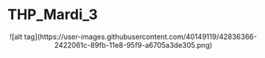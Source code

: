 # THP_Mardi_3
<p align="center">
  ![alt tag](https://user-images.githubusercontent.com/40149119/42836366-2422061c-89fb-11e8-95f9-a6705a3de305.png)
</p>

